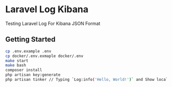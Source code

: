 # Laravel Log Kibana
Testing Laravel Log For Kibana JSON Format

## Getting Started
```bash
cp .env.example .env
cp docker/.env.exmaple docker/.env 
make start
make bash
composer install
php artisan key:generate
php artisan tinker // Typing `Log:info('Hello, World!')` and Show localhost:5601
```
